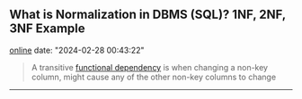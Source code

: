 
## What is Normalization in DBMS (SQL)? 1NF, 2NF, 3NF Example
[online](https://www.guru99.com/database-normalization.html)
date: "2024-02-28 00:43:22"


> A transitive [functional dependency](https://www.guru99.com/dbms-functional-dependency.html) is when changing a non-key column, might cause any of the other non-key columns to change

---

